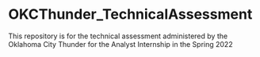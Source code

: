 # OKCThunder_TechnicalAssessment
This repository is for the technical assessment administered by the Oklahoma City Thunder for the Analyst Internship in the Spring 2022
